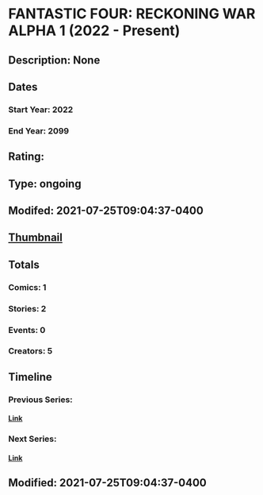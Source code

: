 # FANTASTIC FOUR: RECKONING WAR ALPHA 1 (2022 - Present)
## Description: None
## Dates
### Start Year: 2022
### End Year: 2099
## Rating: 
## Type: ongoing
## Modifed: 2021-07-25T09:04:37-0400
## [Thumbnail](http://i.annihil.us/u/prod/marvel/i/mg/b/40/image_not_available.jpg)
## Totals
### Comics: 1
### Stories: 2
### Events: 0
### Creators: 5
## Timeline
### Previous Series: 
#### [Link]()
### Next Series: 
#### [Link]()
## Modified: 2021-07-25T09:04:37-0400